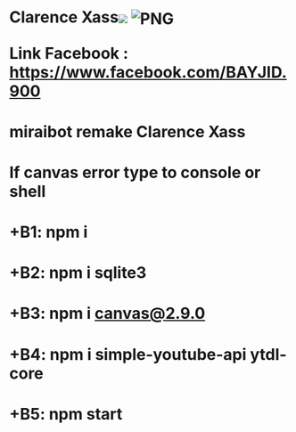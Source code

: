 <h1>Clarence Xass<img src="https://i.pinimg.com/originals/4c/4f/68/4c4f684de3f549ed136e608f21ff4154.gif"

<p align="center">
    <img align="center" alt="PNG" src="https://i.pinimg.com/originals/4c/4f/68/4c4f684de3f549ed136e608f21ff4154.gif" />
  
Link Facebook : https://www.facebook.com/BAYJID.900

# miraibot remake Clarence Xass
# If canvas error type to console or shell
# +B1: npm i
# +B2: npm i sqlite3
# +B3: npm i canvas@2.9.0 
# +B4: npm i simple-youtube-api ytdl-core 
# +B5: npm start
